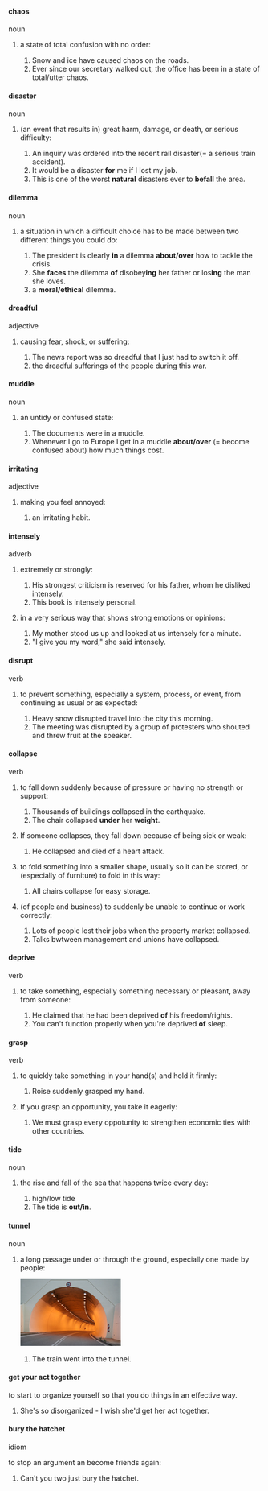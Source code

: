 #### chaos
noun

1. a state of total confusion with no order:
   
   1. Snow and ice have caused chaos on the roads.
   2. Ever since our secretary walked out, the office has been in a state of total/utter chaos.

#### disaster
noun

1. (an event that results in) great harm, damage, or death, or serious difficulty:
   
   1. An inquiry was ordered into the recent rail disaster(= a serious train accident).
   2. It would be a disaster **for** me if I lost my job.
   3. This is one of the worst **natural** disasters ever to **befall** the area.

#### dilemma
noun

1. a situation in which a difficult choice has to be made between two different things you could do:
   
   1. The president is clearly **in** a dilemma **about/over** how to tackle the crisis.
   2. She **faces** the dilemma **of** disobey**ing** her father or los**ing** the man she loves.
   3. a **moral/ethical** dilemma.


#### dreadful
adjective

1. causing fear, shock, or suffering:
   
   1. The news report was so dreadful that I just had to switch it off.
   2. the dreadful sufferings of the people during this war.


#### muddle
noun

1. an untidy or confused state:
   
   1. The documents were in a muddle.
   2. Whenever I go to Europe I get in a muddle **about/over** (= become confused about) how much things cost.

#### irritating
adjective

1. making you feel annoyed:
   
   1. an irritating habit.

#### intensely
adverb

1. extremely or strongly:
   
   1. His strongest criticism is reserved for his father, whom he disliked intensely.
   2. This book is intensely personal.

2. in a very serious way that shows strong emotions or opinions:
   
   1. My mother stood us up and looked at us intensely for a minute.
   2. "I give you my word," she said intensely.


#### disrupt
verb

1. to prevent something, especially a system, process, or event, from continuing as usual or as expected:
   
   1. Heavy snow disrupted travel into the city this morning.
   2. The meeting was disrupted by a group of protesters who shouted and threw fruit at the speaker.


#### collapse
verb

1. to fall down suddenly because of pressure or having no strength or support:
   
   1. Thousands of buildings collapsed in the earthquake.
   2. The chair collapsed **under** her **weight**.


2. If someone collapses, they fall down because of being sick or weak:
   
   1. He collapsed and died of a heart attack.

3. to fold something into a smaller shape, usually so it can be stored, or (especially of furniture) to fold in this way:
   
   1. All chairs collapse for easy storage.

4. (of people and business) to suddenly be unable to continue or work correctly:
   
   1. Lots of people lost their jobs when the property market collapsed.
   2. Talks bwtween management and unions have collapsed.


#### deprive
verb

1. to take something, especially something necessary or pleasant, away from someone:
   
   1. He claimed that he had been deprived **of** his freedom/rights.
   2. You can't function properly when you're deprived **of** sleep.

#### grasp
verb

1. to quickly take something in your hand(s) and hold it firmly:
   
   1. Roise suddenly grasped my hand.

2. If you grasp an opportunity, you take it eagerly:
   
   1. We must grasp every oppotunity to strengthen economic ties with other countries.

#### tide
noun

1. the rise and fall of the sea that happens twice every day:
   
   1. high/low tide
   2. The tide is **out/in**.


#### tunnel
noun

1. a long passage under or through the ground, especially one made by people:

   ![](./tunnel_noun_002_39265.jpg)

   1. The train went into the tunnel.
   

#### get your act together
to start to organize yourself so that you do things in an effective way.

1. She's so disorganized - I wish she'd get her act together.


#### bury the hatchet
idiom

to stop an argument an become friends again:

1. Can't you two just bury the hatchet.









